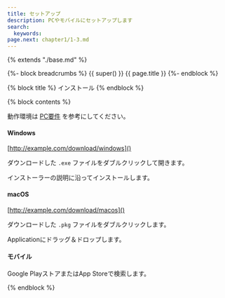 ```yaml
---
title: セットアップ
description: PCやモバイルにセットアップします
search: 
  keywords: 
page.next: chapter1/1-3.md
---
```


{% extends "./base.md" %}

{%- block breadcrumbs %}
  {{ super() }}
  <span>{{ page.title }}</span>
{%- endblock %}

{% block title %}
インストール
{% endblock %}

{% block contents %}

動作環境は [PC要件](./1-1.md) を参考にしてください。

#### Windows

[http://example.com/download/windows]()

ダウンロードした `.exe` ファイルをダブルクリックして開きます。

インストーラーの説明に沿ってインストールします。

#### macOS

[http://example.com/download/macos]()

ダウンロードした `.pkg` ファイルをダブルクリックします。

Applicationにドラッグ＆ドロップします。

#### モバイル

Google PlayストアまたはApp Storeで検索します。

{% endblock %}
